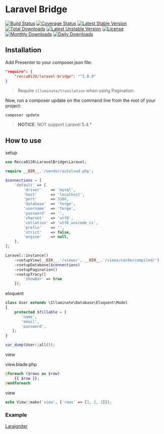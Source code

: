 # Laravel Bridge

[![Build Status](https://travis-ci.org/recca0120/laravel-bridge.svg?branch=master)](https://travis-ci.org/recca0120/laravel-bridge)
[![Coverage Status](https://coveralls.io/repos/github/recca0120/laravel-bridge/badge.svg?branch=master)](https://coveralls.io/github/recca0120/laravel-bridge)
[![Latest Stable Version](https://poser.pugx.org/recca0120/laravel-bridge/v/stable)](https://packagist.org/packages/recca0120/laravel-bridge)
[![Total Downloads](https://poser.pugx.org/recca0120/laravel-bridge/downloads)](https://packagist.org/packages/recca0120/laravel-bridge)
[![Latest Unstable Version](https://poser.pugx.org/recca0120/laravel-bridge/v/unstable)](https://packagist.org/packages/recca0120/laravel-bridge)
[![License](https://poser.pugx.org/recca0120/laravel-bridge/license)](https://packagist.org/packages/recca0120/laravel-bridge)
[![Monthly Downloads](https://poser.pugx.org/recca0120/laravel-bridge/d/monthly)](https://packagist.org/packages/recca0120/laravel-bridge)
[![Daily Downloads](https://poser.pugx.org/recca0120/laravel-bridge/d/daily)](https://packagist.org/packages/recca0120/laravel-bridge)


## Installation

Add Presenter to your composer.json file:

```json
"require": {
    "recca0120/laravel-bridge": "^1.0.0"
}
```

> Require `illuminate/translation` when using Pagination. 

Now, run a composer update on the command line from the root of your project:

```
composer update
```

> **NOTICE**: NOT support Laravel 5.4.*

## How to use

setup

```php
use Recca0120\LaravelBridge\Laravel;

require __DIR__.'/vendor/autoload.php';

$connections = [
    'default' => [
        'driver'    => 'mysql',
        'host'      => 'localhost',
        'port'      => 3306,
        'database'  => 'forge',
        'username'  => 'forge',
        'password'  => '',
        'charset'   => 'utf8',
        'collation' => 'utf8_unicode_ci',
        'prefix'    => '',
        'strict'    => false,
        'engine'    => null,
    ],
];

Laravel::instance()
    ->setupView(__DIR__.'/views/', __DIR__.'/views/cache/compiled/')
    ->setupDatabase($connections)
    ->setupPagination()
    ->setupTracy([
        'showBar' => true
    ]);
```

eloquent

```php
class User extends \Illuminate\Database\Eloquent\Model
{
    protected $fillable = [
       'name',
       'email',
       'password',
   ];
}

var_dump(User::all());
```

view

view.blade.php

```php
@foreach ($rows as $row)
    {{ $row }};
@endforeach
```

view

```php
echo View::make('view', ['rows' => [1, 2, 3]]);
```

### Example

[Laraigniter](https://github.com/recca0120/laraigniter)
